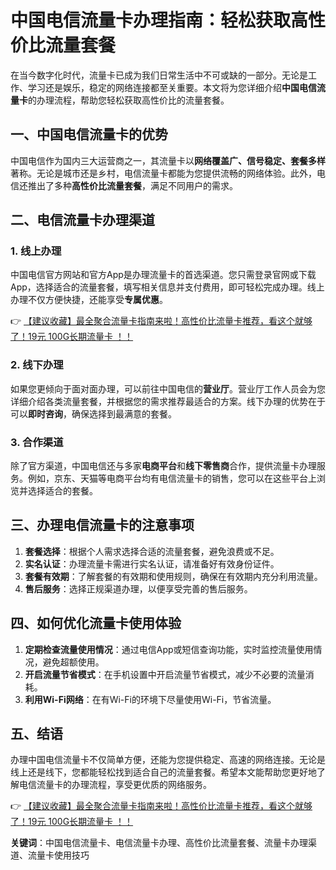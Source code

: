 # 中国电信流量卡办理指南：轻松获取高性价比流量套餐

在当今数字化时代，流量卡已成为我们日常生活中不可或缺的一部分。无论是工作、学习还是娱乐，稳定的网络连接都至关重要。本文将为您详细介绍**中国电信流量卡**的办理流程，帮助您轻松获取高性价比的流量套餐。

## 一、中国电信流量卡的优势

中国电信作为国内三大运营商之一，其流量卡以**网络覆盖广、信号稳定、套餐多样**著称。无论是城市还是乡村，电信流量卡都能为您提供流畅的网络体验。此外，电信还推出了多种**高性价比流量套餐**，满足不同用户的需求。

## 二、电信流量卡办理渠道

### 1. 线上办理
中国电信官方网站和官方App是办理流量卡的首选渠道。您只需登录官网或下载App，选择适合的流量套餐，填写相关信息并支付费用，即可轻松完成办理。线上办理不仅方便快捷，还能享受**专属优惠**。

👉 [【建议收藏】最全聚合流量卡指南来啦！高性价比流量卡推荐，看这个就够了！19元 100G长期流量卡 ！！](https://bit.ly/Liuliangka)

### 2. 线下办理
如果您更倾向于面对面办理，可以前往中国电信的**营业厅**。营业厅工作人员会为您详细介绍各类流量套餐，并根据您的需求推荐最适合的方案。线下办理的优势在于可以**即时咨询**，确保选择到最满意的套餐。

### 3. 合作渠道
除了官方渠道，中国电信还与多家**电商平台**和**线下零售商**合作，提供流量卡办理服务。例如，京东、天猫等电商平台均有电信流量卡的销售，您可以在这些平台上浏览并选择适合的套餐。

## 三、办理电信流量卡的注意事项

1. **套餐选择**：根据个人需求选择合适的流量套餐，避免浪费或不足。
2. **实名认证**：办理流量卡需进行实名认证，请准备好有效身份证件。
3. **套餐有效期**：了解套餐的有效期和使用规则，确保在有效期内充分利用流量。
4. **售后服务**：选择正规渠道办理，以便享受完善的售后服务。

## 四、如何优化流量卡使用体验

1. **定期检查流量使用情况**：通过电信App或短信查询功能，实时监控流量使用情况，避免超额使用。
2. **开启流量节省模式**：在手机设置中开启流量节省模式，减少不必要的流量消耗。
3. **利用Wi-Fi网络**：在有Wi-Fi的环境下尽量使用Wi-Fi，节省流量。

## 五、结语

办理中国电信流量卡不仅简单方便，还能为您提供稳定、高速的网络连接。无论是线上还是线下，您都能轻松找到适合自己的流量套餐。希望本文能帮助您更好地了解电信流量卡的办理流程，享受更优质的网络服务。

👉 [【建议收藏】最全聚合流量卡指南来啦！高性价比流量卡推荐，看这个就够了！19元 100G长期流量卡 ！！](https://bit.ly/Liuliangka)

**关键词**：中国电信流量卡、电信流量卡办理、高性价比流量套餐、流量卡办理渠道、流量卡使用技巧